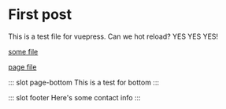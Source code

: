 # First post

This is a test file for vuepress.
Can we hot reload? YES YES YES!

[some file](/one.md)

[page file](/page/)


::: slot page-bottom
This is a test for bottom
:::


::: slot footer
Here's some contact info
:::